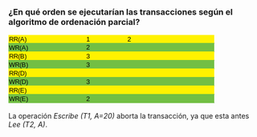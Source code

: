 ### ¿En qué orden se ejecutarían las transacciones según el algoritmo de ordenación parcial?

![](img/EJE4.png)

La operación _Escribe (T1, A=20)_ aborta la transacción, ya que esta antes _Lee (T2, A)_.